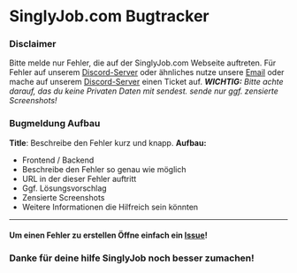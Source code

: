   # SinglyJob.com Bugtracker
### Disclaimer 
Bitte melde nur Fehler, die auf der SinglyJob.com Webseite auftreten. Für Fehler auf unserem [Discord-Server](https://discord.gg/8mYZaKUZSu) oder ähnliches nutze unsere [Email](mailto:kontakt@singlyjob.com) oder mache auf unserem [Discord-Server](https://discord.gg/8mYZaKUZSu) einen Ticket auf.
***WICHTIG:** Bitte achte darauf, das du keine Privaten Daten mit sendest. sende nur ggf. zensierte Screenshots!*


### Bugmeldung Aufbau
**Title**: Beschreibe den Fehler kurz und knapp.
**Aufbau:**
- Frontend / Backend
 - Beschreibe den Fehler so genau wie möglich
 - URL in der dieser Fehler auftritt
- Ggf. Lösungsvorschlag
 - Zensierte Screenshots
- Weitere Informationen die Hilfreich sein könnten
<hr>

#### Um einen Fehler zu erstellen Öffne einfach ein [Issue](https://github.com/SinglyJob/Website-Bugs/issues)!


### Danke für deine hilfe SinglyJob noch besser zumachen!
